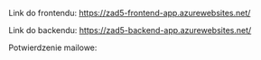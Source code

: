 Link do frontendu: https://zad5-frontend-app.azurewebsites.net/

Link do backendu: https://zad5-backend-app.azurewebsites.net/

Potwierdzenie mailowe: [](email_notification.PNG)